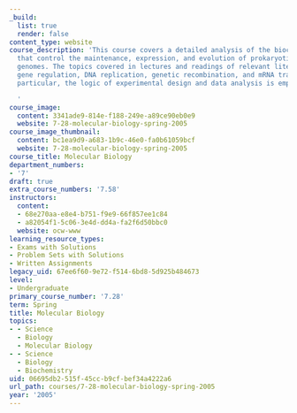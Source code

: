 ```yaml
---
_build:
  list: true
  render: false
content_type: website
course_description: 'This course covers a detailed analysis of the biochemical mechanisms
  that control the maintenance, expression, and evolution of prokaryotic and eukaryotic
  genomes. The topics covered in lectures and readings of relevant literature include
  gene regulation, DNA replication, genetic recombination, and mRNA translation. In
  particular, the logic of experimental design and data analysis is emphasized.

  '
course_image:
  content: 3341ade9-814e-f188-249e-a89ce90eb0e9
  website: 7-28-molecular-biology-spring-2005
course_image_thumbnail:
  content: bc1ea9d9-a683-1b9c-46e0-fa0b61059bcf
  website: 7-28-molecular-biology-spring-2005
course_title: Molecular Biology
department_numbers:
- '7'
draft: true
extra_course_numbers: '7.58'
instructors:
  content:
  - 68e270aa-e8e4-b751-f9e9-66f857ee1c84
  - a82054f1-5c06-3e4d-dd4a-fa2f6d50bbc0
  website: ocw-www
learning_resource_types:
- Exams with Solutions
- Problem Sets with Solutions
- Written Assignments
legacy_uid: 67ee6f60-9e72-f514-6bd8-5d925b484673
level:
- Undergraduate
primary_course_number: '7.28'
term: Spring
title: Molecular Biology
topics:
- - Science
  - Biology
  - Molecular Biology
- - Science
  - Biology
  - Biochemistry
uid: 06695db2-515f-45cc-b9cf-bef34a4222a6
url_path: courses/7-28-molecular-biology-spring-2005
year: '2005'
---
```

